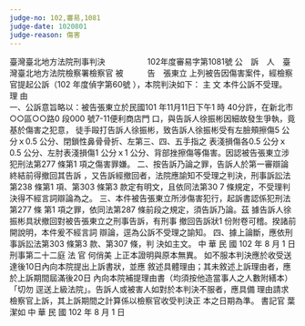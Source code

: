 ```yaml
---
judge-no: 102,審易,1081
judge-date: 1020801
judge-reason: 傷害
---
```


臺灣臺北地方法院刑事判決　　　　　 102年度審易字第1081號
公　訴　人　臺灣臺北地方法院檢察署檢察官
被　　　告　張東立
上列被告因傷害案件，經檢察官提起公訴（102 年度偵字第60號
），本院判決如下：
    主  文
本件公訴不受理。
    理  由                                              
一、公訴意旨略以：被告張東立於民國101 年11月11日下午1 時
    40分許，在新北市○○區○○路0 段000 號7-11便利商店門
    口，與告訴人徐振彬因細故發生爭執，竟基於傷害之犯意，
    徒手毆打告訴人徐振彬，致告訴人徐振彬受有左臉頰擦傷5
    公分ｘ0.5 公分、閉鎖性鼻骨骨折、左第三、四、五手指之
    表淺損傷各0.5 公分ｘ0.5 公分、左肘表淺損傷1 公分ｘ1
    公分、背部挫擦傷等傷害。因認被告張東立涉犯刑法第277
    條第1 項之傷害罪嫌。
二、按告訴乃論之罪，告訴人於第一審辯論終結前得撤回其告訴
    ，又告訴經撤回者，法院應諭知不受理之判決，刑事訴訟法
    第238 條第1 項、第303 條第3 款定有明文，且依同法第30
    7 條規定，不受理判決得不經言詞辯論為之。
三、本件被告張東立所涉傷害犯行，起訴書認係犯刑法第277 條
    第1 項之罪，依同法第287 條前段之規定，須告訴乃論。茲
    據告訴人徐振彬具狀撤回對被告張東立之刑事告訴，有刑事
    撤回告訴狀1 份附卷可稽。揆諸前開說明，本件爰不經言詞
    辯論，逕為公訴不受理之諭知。
四、據上論斷，應依刑事訴訟法第303 條第3 款、第307 條，判
    決如主文。
中    華    民    國   102    年    8     月    1     日
                  刑事第二十二庭  法  官  何俏美
上正本證明與原本無異。 
如不服本判決應於收受送達後10日內向本院提出上訴書狀，並應
敘述具體理由；其未敘述上訴理由者，應於上訴期間屆滿後20日
內向本院補提理由書（均須按他造當事人之人數附繕本）「切勿
逕送上級法院」。告訴人或被害人如對於本判決不服者，應具備
理由請求檢察官上訴，其上訴期間之計算係以檢察官收受判決正
本之日期為準。 
                                  書記官  葉潔如
中    華    民    國   102    年    8     月    1     日